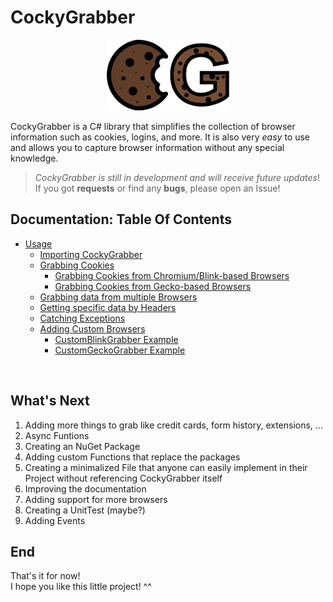 # CockyGrabber

<p align="center">
  <img src="./docs/ressources/CG_Logo.png"
    alt="Markdown CockyGrabber icon"
    style="width: 39%;" />
</p>

CockyGrabber is a C# library that simplifies the collection of browser information such as cookies, logins, and more. It is also very *easy* to use and allows you to capture browser information without any special knowledge.

> *CockyGrabber is still in development and will receive future updates*! </br>
> If you got **requests** or find any **bugs**, please open an Issue!

## Documentation: Table Of Contents

* [Usage](./docs/usage.md)
  * [Importing CockyGrabber](./docs/usage.md#importing-cockygrabber)
  * [Grabbing Cookies](./docs/usage.md#grabbing-cookies)
    * [Grabbing Cookies from Chromium/Blink-based Browsers](./docs/usage.md#grabbing-cookies-from-chromiumblink-based-browsers)
    * [Grabbing Cookies from Gecko-based Browsers](./docs/usage.md#grabbing-cookies-from-gecko-based-browsers)
  * [Grabbing data from multiple Browsers](./docs/usage.md#grabbing-data-from-multiple-browsers)
  * [Getting specific data by Headers](./docs/usage.md#getting-specific-data-by-headers)
  * [Catching Exceptions](./docs/usage.md#catching-exceptions)
  * [Adding Custom Browsers](./docs/usage.md#adding-custom-browsers)
    * [CustomBlinkGrabber Example](./docs/usage.md#customblinkgrabber-example)
    * [CustomGeckoGrabber Example](./docs/usage.md#customgeckograbber-example)

</br>

## What's Next

1. Adding more things to grab like credit cards, form history, extensions, ...
2. Async Funtions
3. Creating an NuGet Package
4. Adding custom Functions that replace the packages
5. Creating a minimalized File that anyone can easily implement in their Project without referencing CockyGrabber itself
6. Improving the documentation
7. Adding support for more browsers
8. Creating a UnitTest (maybe?)
9. Adding Events

## End

That's it for now!</br>
I hope you like this little project! ^^
